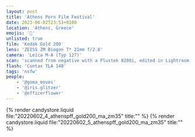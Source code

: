 ```yaml
---
layout: post
title: 'Athens Porn Film Festival'
date: 2023-06-02T23:53+0100
location: 'Athens, Greece'
emojis: '🔞'
unlisted: true
film: 'Kodak Gold 200'
lens: 'ZEISS ZM Biogon T* 21mm f/2.8'
camera: 'Leica M-A (Typ 127)'
scan: 'scanned from negative with a Plustek 8200i, edited in Lightroom'
flash: 'Contax TLA 140'
tags: 'nsfw'
people: 
    - '@goma_moves'
    - '@iris.glitzer'
    - '@officerflower'
---
```


{% render candystore.liquid file:"20220602_4_athenspff_gold200_ma_zm35" title:"" %}
{% render candystore.liquid file:"20220602_5_athenspff_gold200_ma_zm35" title:"" %}